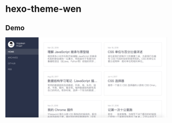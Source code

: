 # hexo-theme-wen

## Demo
  ![Demo](https://raw.githubusercontent.com/Hopsken/hexo-theme-wen/master/demo.jpg)
